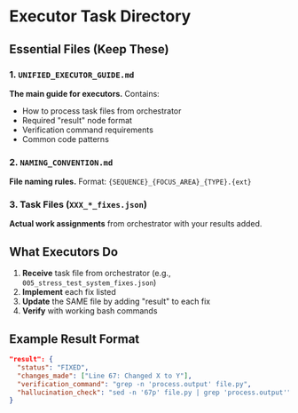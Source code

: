# Executor Task Directory

## Essential Files (Keep These)

### 1. `UNIFIED_EXECUTOR_GUIDE.md`
**The main guide for executors.** Contains:
- How to process task files from orchestrator
- Required "result" node format
- Verification command requirements
- Common code patterns

### 2. `NAMING_CONVENTION.md`
**File naming rules.** Format: `{SEQUENCE}_{FOCUS_AREA}_{TYPE}.{ext}`

### 3. Task Files (`XXX_*_fixes.json`)
**Actual work assignments** from orchestrator with your results added.

## What Executors Do

1. **Receive** task file from orchestrator (e.g., `005_stress_test_system_fixes.json`)
2. **Implement** each fix listed
3. **Update** the SAME file by adding "result" to each fix
4. **Verify** with working bash commands

## Example Result Format

```json
"result": {
  "status": "FIXED",
  "changes_made": ["Line 67: Changed X to Y"],
  "verification_command": "grep -n 'process.output' file.py",
  "hallucination_check": "sed -n '67p' file.py | grep 'process.output'"
}
```